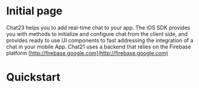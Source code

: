 # Initial page

Chat23 helps you to add real-time chat to your app. The iOS SDK provides you with methods to initialize and configure chat from the client side, and provides ready to use UI components to fast addressing the integration of a chat in your mobile App. Chat21 uses a backend that relies on the Firebase platform [http://firebase.google.com](http://firebase.google.com)

# Quickstart

# 
